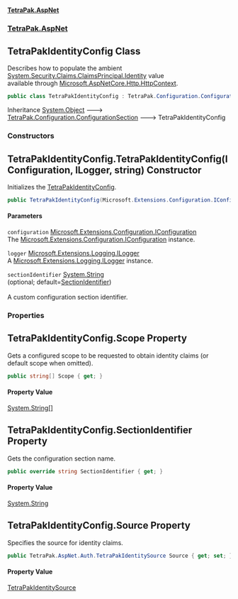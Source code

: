 #### [TetraPak.AspNet](index.md 'index')
### [TetraPak.AspNet](TetraPak_AspNet.md 'TetraPak.AspNet')
## TetraPakIdentityConfig Class
Describes how to populate the ambient [System.Security.Claims.ClaimsPrincipal.Identity](https://docs.microsoft.com/en-us/dotnet/api/System.Security.Claims.ClaimsPrincipal.Identity 'System.Security.Claims.ClaimsPrincipal.Identity') value  
available through [Microsoft.AspNetCore.Http.HttpContext](https://docs.microsoft.com/en-us/dotnet/api/Microsoft.AspNetCore.Http.HttpContext 'Microsoft.AspNetCore.Http.HttpContext').  
```csharp
public class TetraPakIdentityConfig : TetraPak.Configuration.ConfigurationSection
```

Inheritance [System.Object](https://docs.microsoft.com/en-us/dotnet/api/System.Object 'System.Object') &#129106; [TetraPak.Configuration.ConfigurationSection](https://docs.microsoft.com/en-us/dotnet/api/TetraPak.Configuration.ConfigurationSection 'TetraPak.Configuration.ConfigurationSection') &#129106; TetraPakIdentityConfig  
### Constructors
<a name='TetraPak_AspNet_TetraPakIdentityConfig_TetraPakIdentityConfig(Microsoft_Extensions_Configuration_IConfiguration_Microsoft_Extensions_Logging_ILogger_string)'></a>
## TetraPakIdentityConfig.TetraPakIdentityConfig(IConfiguration, ILogger, string) Constructor
Initializes the [TetraPakIdentityConfig](TetraPak_AspNet_TetraPakIdentityConfig.md 'TetraPak.AspNet.TetraPakIdentityConfig').  
```csharp
public TetraPakIdentityConfig(Microsoft.Extensions.Configuration.IConfiguration configuration, Microsoft.Extensions.Logging.ILogger logger, string sectionIdentifier=null);
```
#### Parameters
<a name='TetraPak_AspNet_TetraPakIdentityConfig_TetraPakIdentityConfig(Microsoft_Extensions_Configuration_IConfiguration_Microsoft_Extensions_Logging_ILogger_string)_configuration'></a>
`configuration` [Microsoft.Extensions.Configuration.IConfiguration](https://docs.microsoft.com/en-us/dotnet/api/Microsoft.Extensions.Configuration.IConfiguration 'Microsoft.Extensions.Configuration.IConfiguration')  
The [Microsoft.Extensions.Configuration.IConfiguration](https://docs.microsoft.com/en-us/dotnet/api/Microsoft.Extensions.Configuration.IConfiguration 'Microsoft.Extensions.Configuration.IConfiguration') instance.  
  
<a name='TetraPak_AspNet_TetraPakIdentityConfig_TetraPakIdentityConfig(Microsoft_Extensions_Configuration_IConfiguration_Microsoft_Extensions_Logging_ILogger_string)_logger'></a>
`logger` [Microsoft.Extensions.Logging.ILogger](https://docs.microsoft.com/en-us/dotnet/api/Microsoft.Extensions.Logging.ILogger 'Microsoft.Extensions.Logging.ILogger')  
A [Microsoft.Extensions.Logging.ILogger](https://docs.microsoft.com/en-us/dotnet/api/Microsoft.Extensions.Logging.ILogger 'Microsoft.Extensions.Logging.ILogger') instance.  
  
<a name='TetraPak_AspNet_TetraPakIdentityConfig_TetraPakIdentityConfig(Microsoft_Extensions_Configuration_IConfiguration_Microsoft_Extensions_Logging_ILogger_string)_sectionIdentifier'></a>
`sectionIdentifier` [System.String](https://docs.microsoft.com/en-us/dotnet/api/System.String 'System.String')  
(optional; default=[SectionIdentifier](TetraPak_AspNet_TetraPakIdentityConfig.md#TetraPak_AspNet_TetraPakIdentityConfig_SectionIdentifier 'TetraPak.AspNet.TetraPakIdentityConfig.SectionIdentifier'))<br />  
A custom configuration section identifier.   
  
  
### Properties
<a name='TetraPak_AspNet_TetraPakIdentityConfig_Scope'></a>
## TetraPakIdentityConfig.Scope Property
Gets a configured scope to be requested to obtain identity claims (or default scope when omitted).   
```csharp
public string[] Scope { get; }
```
#### Property Value
[System.String](https://docs.microsoft.com/en-us/dotnet/api/System.String 'System.String')[[]](https://docs.microsoft.com/en-us/dotnet/api/System.Array 'System.Array')
  
<a name='TetraPak_AspNet_TetraPakIdentityConfig_SectionIdentifier'></a>
## TetraPakIdentityConfig.SectionIdentifier Property
Gets the configuration section name.  
```csharp
public override string SectionIdentifier { get; }
```
#### Property Value
[System.String](https://docs.microsoft.com/en-us/dotnet/api/System.String 'System.String')
  
<a name='TetraPak_AspNet_TetraPakIdentityConfig_Source'></a>
## TetraPakIdentityConfig.Source Property
Specifies the source for identity claims.  
```csharp
public TetraPak.AspNet.Auth.TetraPakIdentitySource Source { get; set; }
```
#### Property Value
[TetraPakIdentitySource](TetraPak_AspNet_Auth_TetraPakIdentitySource.md 'TetraPak.AspNet.Auth.TetraPakIdentitySource')
  
